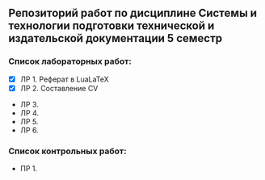 ## Репозиторий работ по дисциплине Системы и технологии подготовки технической и издательской документации 5 семестр

### Список лабораторных работ:
- [x] ЛР 1. Реферат в LuaLaTeX
- [x] ЛР 2. Составление CV
-  ЛР 3. 
-  ЛР 4. 
-  ЛР 5. 
-  ЛР 6. 

### Список контрольных работ:
-  ПР 1. 


